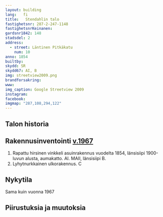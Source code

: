 ```yaml
---
layout: building
lang:   fi
title:   Stendahlin talo
fastighetsnr: 287-2-247-1148
fastighetsnrKeinanen:
gardsnr1842: 148
stadsdel: 2
address:
  - street: Läntinen Pitkäkatu
    num: 10
anno: 1854
builtby:
skydd: SR
skydd67: AI, B
img: streetview2009.png
brandforsakring:
www:
img_caption: Google Streetview 2009
instagram:
facebook:
imgmap: "287,108,294,122"
---
```


## Talon historia

## Rakennusinventointi <a href="/sources/keinanen_karki.pdf">v.1967</a>
1. Rapattu hirsinen vinkkeli asuinrakennus vuodelta 1854, länsisiipi 1900-luvun alusta, aumakatto. AI. MAII, länsisiipi B.
2. Lyhytnurkkainen ulkorakennus. C

## Nykytila
Sama kuin vuonna 1967

## Piirustuksia ja muutoksia
